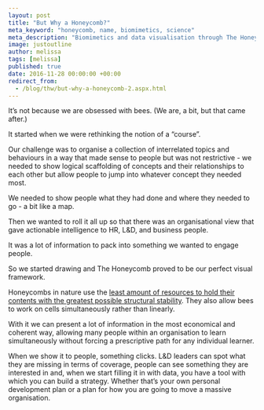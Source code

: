 ```yaml
---
layout: post
title: "But Why a Honeycomb?"
meta_keyword: "honeycomb, name, biomimetics, science"
meta_description: "Biomimetics and data visualisation through The Honeycomb."
image: justoutline
author: melissa
tags: [melissa]
published: true
date: 2016-11-28 00:00:00 +00:00
redirect_from:
  - /blog/thw/but-why-a-honeycomb-2.aspx.html
---
```

It’s not because we are obsessed with bees. (We are, a bit, but that came after.)

It started when we were rethinking the notion of a “course”.

Our challenge was to organise a collection of interrelated topics and behaviours in a way that made sense to people but was not restrictive - we needed to show logical scaffolding of concepts and their relationships to each other but allow people to jump into whatever concept they needed most.

We needed to show people what they had done and where they needed to go - a bit like a map.

Then we wanted to roll it all up so that there was an organisational view that gave actionable intelligence to HR, L&D, and business people.

It was a lot of information to pack into something we wanted to engage people.

So we started drawing and The Honeycomb proved to be our perfect visual framework.

Honeycombs in nature use the [least amount of resources to hold their contents with the greatest possible structural stability][1]. They also allow bees to work on cells simultaneously rather than linearly.

With it we can present a lot of information in the most economical and coherent way, allowing many people within an organisation to learn simultaneously without forcing a prescriptive path for any individual learner.

When we show it to people, something clicks. L&D leaders can spot what they are missing in terms of coverage, people can see something they are interested in and, when we start filling it in with data, you have a tool with which you can build a strategy. Whether that’s your own personal development plan or a plan for how you are going to move a massive organisation.

[1]: https://www.darwinproject.ac.uk/commentary/life-sciences/evolution-honeycomb
